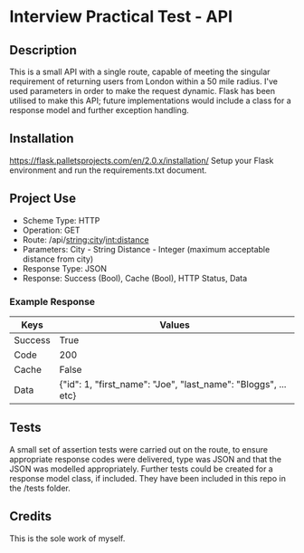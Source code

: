 # Interview Practical Test - API

## Description
This is a small API with a single route, capable of meeting the singular requirement of returning users from London within a 50 mile radius. I've used parameters in order to make the request dynamic. Flask has been utilised to make this API; future implementations would include a class for a response model and further exception handling.

## Installation
https://flask.palletsprojects.com/en/2.0.x/installation/
Setup your Flask environment and run the requirements.txt document.

## Project Use
- Scheme Type: HTTP
- Operation: GET
- Route: /api/<string:city>/<int:distance>
- Parameters: 
City - String
Distance - Integer (maximum acceptable distance from city)
- Response Type: JSON
- Response: Success (Bool), Cache (Bool), HTTP Status, Data

### Example Response
| Keys  | Values |
| ------------- | ------------- |
| Success  | True  |
| Code  | 200  |
| Cache  | False |
| Data  | {"id": 1, "first_name": "Joe", "last_name": "Bloggs", ... etc}  |

## Tests
A small set of assertion tests were carried out on the route, to ensure appropriate response codes were delivered, type was JSON and that the JSON was modelled appropriately. Further tests could be created for a response model class, if included. They have been included in this repo in the /tests folder.

## Credits
This is the sole work of myself.
